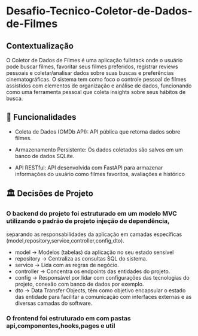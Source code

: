 # Desafio-Tecnico-Coletor-de-Dados-de-Filmes

## Contextualização
O Coletor de Dados de Filmes é uma aplicação fullstack onde o usuário pode buscar filmes, 
favoritar seus filmes preferidos, registrar reviews pessoais e 
coletar/analisar dados sobre suas buscas e preferências cinematográficas. 
O sistema tem como foco o controle pessoal de filmes assistidos com elementos de 
organização e análise de dados, funcionando como uma ferramenta pessoal que 
coleta insights sobre seus hábitos de busca.


## 🎯 Funcionalidades

- Coleta de Dados (OMDb API): API pública que retorna dados sobre filmes.

- Armazenamento Persistente: Os dados coletados são salvos em um banco de dados SQLite.

- API RESTful:  API desenvolvida com FastAPI para armazenar informações do usuário como filmes favoritos, avaliações e histórico


## 🏛️ Decisões de Projeto

### O backend do projeto foi estruturado em um modelo MVC utilizando o padrão de projeto injeção de dependência,
separando as responsabilidades da aplicação em camadas específicas (model,repository,service,controller,config,dto).
  - model -> Modelos (tabelas) da aplicação no seu estado sensível
  - repository -> Centraliza as consultas SQL do sistema.
  - service -> Lida com as regras de negócio.
  - controller -> Concentra os endpoints das entidades do projeto.
  - config -> Responsável por lidar com configurações das tecnologias do projeto, conexão com banco de dados por exemplo.
  - dto -> Data Transfer Objects, têm como objetivo encapsular o estado das entidade para facilitar a comunicação com interfaces externas e as diversas camadas do software.

### O frontend foi estruturado em com pastas api,componentes,hooks,pages e util
